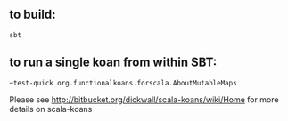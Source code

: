 ## to build:

`sbt`

## to run a single koan from within SBT:

`~test-quick org.functionalkoans.forscala.AboutMutableMaps`

Please see http://bitbucket.org/dickwall/scala-koans/wiki/Home for more details on scala-koans
